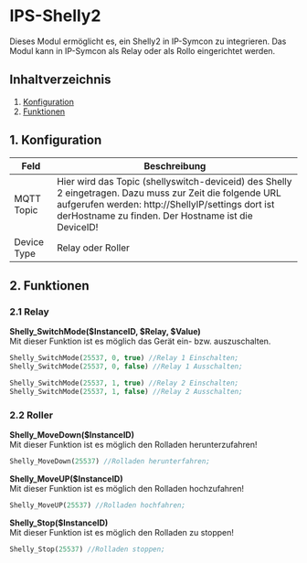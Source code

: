# IPS-Shelly2
   Dieses Modul ermöglicht es, ein Shelly2 in IP-Symcon zu integrieren.
   Das Modul kann in IP-Symcon als Relay oder als Rollo eingerichtet werden.
     
   ## Inhaltverzeichnis
   1. [Konfiguration](#1-konfiguration)
   2. [Funktionen](#2-funktionen)
   
   ## 1. Konfiguration
   
   Feld | Beschreibung
   ------------ | -------------
   MQTT Topic | Hier wird das Topic (shellyswitch-deviceid) des Shelly 2 eingetragen. Dazu muss zur Zeit die folgende URL aufgerufen werden: http://ShellyIP/settings dort ist derHostname zu finden. Der Hostname ist die DeviceID!
   Device Type | Relay oder Roller
   
   ## 2. Funktionen
   
   ### 2.1 Relay
   
   **Shelly_SwitchMode($InstanceID, $Relay, $Value)**\
   Mit dieser Funktion ist es möglich das Gerät ein- bzw. auszuschalten.
   ```php
   Shelly_SwitchMode(25537, 0, true) //Relay 1 Einschalten;
   Shelly_SwitchMode(25537, 0, false) //Relay 1 Ausschalten;
   
   Shelly_SwitchMode(25537, 1, true) //Relay 2 Einschalten;
   Shelly_SwitchMode(25537, 1, false) //Relay 2 Ausschalten;
   ```
   
  ### 2.2 Roller
  
  **Shelly_MoveDown($InstanceID)**\
  Mit dieser Funktion ist es möglich den Rolladen herunterzufahren!
  ```php
  Shelly_MoveDown(25537) //Rolladen herunterfahren;
  ```
  
  **Shelly_MoveUP($InstanceID)**\
  Mit dieser Funktion ist es möglich den Rolladen hochzufahren!
  ```php
  Shelly_MoveUP(25537) //Rolladen hochfahren;
  ```
  
  **Shelly_Stop($InstanceID)**\
  Mit dieser Funktion ist es möglich den Rolladen zu stoppen!
  ```php
  Shelly_Stop(25537) //Rolladen stoppen;
  ```
